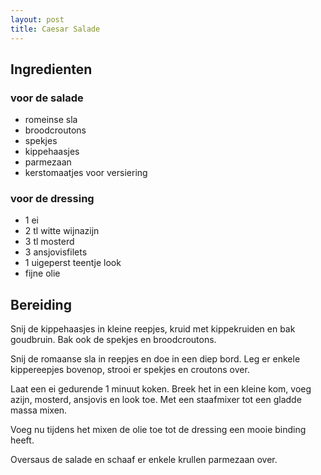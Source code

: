 ```yaml
---
layout: post
title: Caesar Salade
---
```


## Ingredienten
### voor de salade
* romeinse sla
* broodcroutons
* spekjes
* kippehaasjes
* parmezaan
* kerstomaatjes voor versiering

### voor de dressing
* 1 ei
* 2 tl witte wijnazijn
* 3 tl mosterd
* 3 ansjovisfilets
* 1 uigeperst teentje look
* fijne olie

## Bereiding

Snij de kippehaasjes in kleine reepjes,  kruid met kippekruiden en bak goudbruin. Bak ook de spekjes en broodcroutons. 

Snij de romaanse sla in reepjes en doe in een diep bord. Leg er enkele kippereepjes bovenop, strooi er spekjes en croutons over.

Laat een ei gedurende 1 minuut koken. Breek het in een kleine kom, voeg azijn, mosterd, ansjovis en look toe. Met een staafmixer tot een gladde massa mixen. 

Voeg nu tijdens het mixen de olie toe tot de dressing een mooie binding heeft. 

Oversaus de salade en schaaf er enkele krullen parmezaan over.

